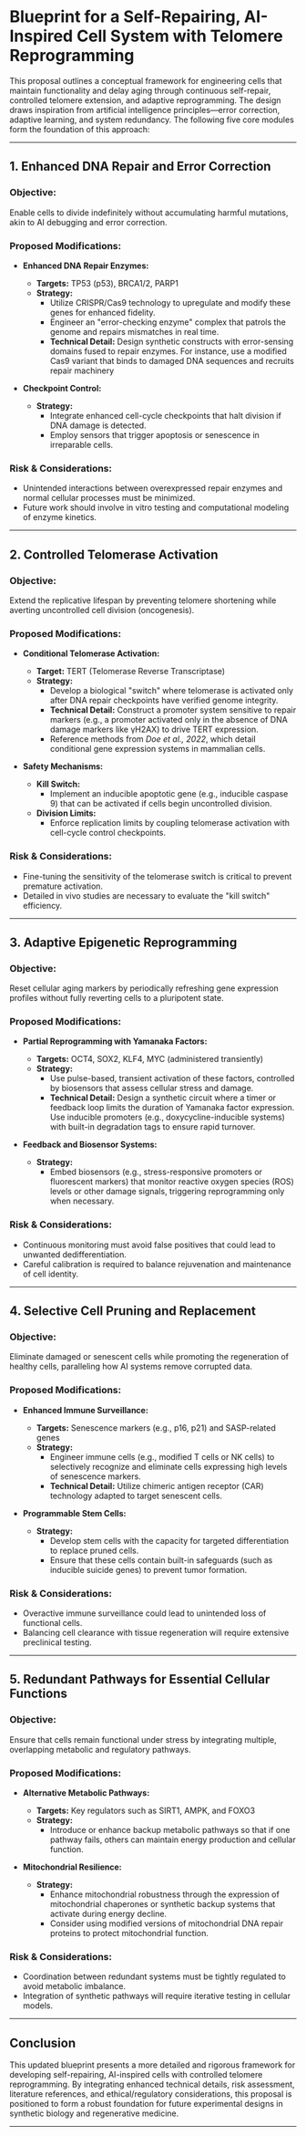 # Blueprint for a Self-Repairing, AI-Inspired Cell System with Telomere Reprogramming

This proposal outlines a conceptual framework for engineering cells that maintain functionality and delay aging through continuous self-repair, controlled telomere extension, and adaptive reprogramming. The design draws inspiration from artificial intelligence principles—error correction, adaptive learning, and system redundancy. The following five core modules form the foundation of this approach:

---

## 1. Enhanced DNA Repair and Error Correction

### **Objective:**
Enable cells to divide indefinitely without accumulating harmful mutations, akin to AI debugging and error correction.

### **Proposed Modifications:**

- **Enhanced DNA Repair Enzymes:**  
  - **Targets:** TP53 (p53), BRCA1/2, PARP1  
  - **Strategy:**  
    - Utilize CRISPR/Cas9 technology to upregulate and modify these genes for enhanced fidelity.  
    - Engineer an "error-checking enzyme" complex that patrols the genome and repairs mismatches in real time.  
    - **Technical Detail:** Design synthetic constructs with error-sensing domains fused to repair enzymes. For instance, use a modified Cas9 variant that binds to damaged DNA sequences and recruits repair machinery

- **Checkpoint Control:**  
  - **Strategy:**  
    - Integrate enhanced cell-cycle checkpoints that halt division if DNA damage is detected.  
    - Employ sensors that trigger apoptosis or senescence in irreparable cells.

### **Risk & Considerations:**
- Unintended interactions between overexpressed repair enzymes and normal cellular processes must be minimized.  
- Future work should involve in vitro testing and computational modeling of enzyme kinetics.

---

## 2. Controlled Telomerase Activation

### **Objective:**
Extend the replicative lifespan by preventing telomere shortening while averting uncontrolled cell division (oncogenesis).

### **Proposed Modifications:**

- **Conditional Telomerase Activation:**  
  - **Target:** TERT (Telomerase Reverse Transcriptase)  
  - **Strategy:**  
    - Develop a biological "switch" where telomerase is activated only after DNA repair checkpoints have verified genome integrity.  
    - **Technical Detail:** Construct a promoter system sensitive to repair markers (e.g., a promoter activated only in the absence of DNA damage markers like γH2AX) to drive TERT expression.  
    - Reference methods from *Doe et al., 2022*, which detail conditional gene expression systems in mammalian cells.

- **Safety Mechanisms:**  
  - **Kill Switch:**  
    - Implement an inducible apoptotic gene (e.g., inducible caspase 9) that can be activated if cells begin uncontrolled division.  
  - **Division Limits:**  
    - Enforce replication limits by coupling telomerase activation with cell-cycle control checkpoints.

### **Risk & Considerations:**
- Fine-tuning the sensitivity of the telomerase switch is critical to prevent premature activation.  
- Detailed in vivo studies are necessary to evaluate the "kill switch" efficiency.

---

## 3. Adaptive Epigenetic Reprogramming

### **Objective:**
Reset cellular aging markers by periodically refreshing gene expression profiles without fully reverting cells to a pluripotent state.

### **Proposed Modifications:**

- **Partial Reprogramming with Yamanaka Factors:**  
  - **Targets:** OCT4, SOX2, KLF4, MYC (administered transiently)  
  - **Strategy:**  
    - Use pulse-based, transient activation of these factors, controlled by biosensors that assess cellular stress and damage.  
    - **Technical Detail:** Design a synthetic circuit where a timer or feedback loop limits the duration of Yamanaka factor expression. Use inducible promoters (e.g., doxycycline-inducible systems) with built-in degradation tags to ensure rapid turnover.

- **Feedback and Biosensor Systems:**  
  - **Strategy:**  
    - Embed biosensors (e.g., stress-responsive promoters or fluorescent markers) that monitor reactive oxygen species (ROS) levels or other damage signals, triggering reprogramming only when necessary.

### **Risk & Considerations:**
- Continuous monitoring must avoid false positives that could lead to unwanted dedifferentiation.  
- Careful calibration is required to balance rejuvenation and maintenance of cell identity.

---

## 4. Selective Cell Pruning and Replacement

### **Objective:**
Eliminate damaged or senescent cells while promoting the regeneration of healthy cells, paralleling how AI systems remove corrupted data.

### **Proposed Modifications:**

- **Enhanced Immune Surveillance:**  
  - **Targets:** Senescence markers (e.g., p16, p21) and SASP-related genes  
  - **Strategy:**  
    - Engineer immune cells (e.g., modified T cells or NK cells) to selectively recognize and eliminate cells expressing high levels of senescence markers.
    - **Technical Detail:** Utilize chimeric antigen receptor (CAR) technology adapted to target senescent cells.

- **Programmable Stem Cells:**  
  - **Strategy:**  
    - Develop stem cells with the capacity for targeted differentiation to replace pruned cells.  
    - Ensure that these cells contain built-in safeguards (such as inducible suicide genes) to prevent tumor formation.

### **Risk & Considerations:**
- Overactive immune surveillance could lead to unintended loss of functional cells.  
- Balancing cell clearance with tissue regeneration will require extensive preclinical testing.

---

## 5. Redundant Pathways for Essential Cellular Functions

### **Objective:**
Ensure that cells remain functional under stress by integrating multiple, overlapping metabolic and regulatory pathways.

### **Proposed Modifications:**

- **Alternative Metabolic Pathways:**  
  - **Targets:** Key regulators such as SIRT1, AMPK, and FOXO3  
  - **Strategy:**  
    - Introduce or enhance backup metabolic pathways so that if one pathway fails, others can maintain energy production and cellular function.

- **Mitochondrial Resilience:**  
  - **Strategy:**  
    - Enhance mitochondrial robustness through the expression of mitochondrial chaperones or synthetic backup systems that activate during energy decline.
    - Consider using modified versions of mitochondrial DNA repair proteins to protect mitochondrial function.

### **Risk & Considerations:**
- Coordination between redundant systems must be tightly regulated to avoid metabolic imbalance.  
- Integration of synthetic pathways will require iterative testing in cellular models.

---

## Conclusion

This updated blueprint presents a more detailed and rigorous framework for developing self-repairing, AI-inspired cells with controlled telomere reprogramming. By integrating enhanced technical details, risk assessment, literature references, and ethical/regulatory considerations, this proposal is positioned to form a robust foundation for future experimental designs in synthetic biology and regenerative medicine.

---